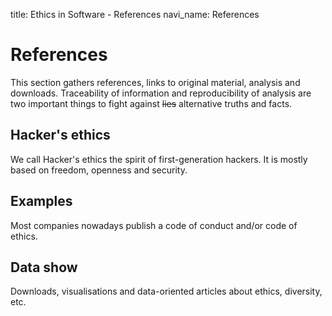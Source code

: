 title: Ethics in Software - References
navi_name: References


# References

This section gathers references, links to original material, analysis and downloads. Traceability of information and reproducibility of analysis are two important things to fight against <del>lies</del> alternative truths and facts.


## Hacker's ethics

We call Hacker's ethics the spirit of first-generation hackers. It is mostly based on freedom, openness and security.


## Examples

Most companies nowadays publish a code of conduct and/or code of ethics.


## Data show

Downloads, visualisations and data-oriented articles about ethics, diversity, etc.
